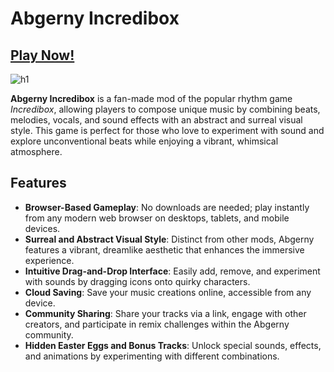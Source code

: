 # Abgerny Incredibox

## [Play Now!](https://modmeme.com/abgerny-incredibox/)

![h1](https://github.com/user-attachments/assets/36b1cba8-5615-4ff9-b351-9b4d7e38bc6b)

**Abgerny Incredibox** is a fan-made mod of the popular rhythm game *Incredibox*, allowing players to compose unique music by combining beats, melodies, vocals, and sound effects with an abstract and surreal visual style. This game is perfect for those who love to experiment with sound and explore unconventional beats while enjoying a vibrant, whimsical atmosphere.

## Features

- **Browser-Based Gameplay**: No downloads are needed; play instantly from any modern web browser on desktops, tablets, and mobile devices.
- **Surreal and Abstract Visual Style**: Distinct from other mods, Abgerny features a vibrant, dreamlike aesthetic that enhances the immersive experience.
- **Intuitive Drag-and-Drop Interface**: Easily add, remove, and experiment with sounds by dragging icons onto quirky characters.
- **Cloud Saving**: Save your music creations online, accessible from any device.
- **Community Sharing**: Share your tracks via a link, engage with other creators, and participate in remix challenges within the Abgerny community.
- **Hidden Easter Eggs and Bonus Tracks**: Unlock special sounds, effects, and animations by experimenting with different combinations.
